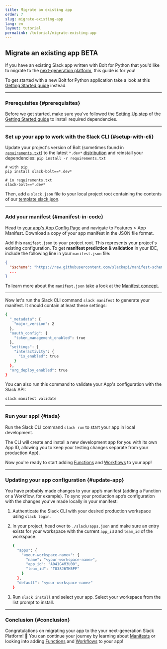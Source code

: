 ```yaml
---
title: Migrate an existing app
order: 7
slug: migrate-existing-app
lang: en
layout: tutorial
permalink: /tutorial/migrate-existing-app
---
```


## Migrate an existing app <span class="label-beta">BETA</span>

<div class="section-content">
If you have an existing Slack app written with Bolt for Python that you'd like to migrate to the <a href="https://api.slack.com/future/intro" target="_blank">next-generation platform</a>, this guide is for you!
</div>

To get started with a new Bolt for Python application take a look at this [Getting Started guide](/bolt-python/tutorial/getting-started-future) instead.

---

### Prerequisites {#prerequisites}

Before we get started, make sure you've followed the [Setting Up step](/bolt-python/tutorial/getting-started-future#setting-up) of the [Getting Started guide](/bolt-python/tutorial/getting-started-future) to install required dependencies.

---

### Set up your app to work with the Slack CLI {#setup-with-cli}

Update your project's version of Bolt (sometimes found in <code><a href="https://pip.pypa.io/en/latest/user_guide/#requirements-files" target="_blank">requirements.txt</a></code>) to the latest `*.dev*` <a href="https://pypi.org/project/slack-bolt/#history" target="_blank">distribution</a> and reinstall your dependencies: `pip install -r requirements.txt`

```text
# with pip
pip install slack-bolt==*.dev*

# in requirements.txt
slack-bolt==*.dev*
```

Then, add a `slack.json` file to your local project root containing the contents of our [template slack.json](https://github.com/slack-samples/bolt-python-starter-template/blob/future/slack.json).

---

### Add your manifest {#manifest-in-code}

Head to [your app's App Config Page](https://api.slack.com/apps) and navigate to Features > App Manifest. Download a copy of your app manifest in the JSON file format.

Add this `manifest.json` to your project root. This represents your project's existing configuration. To get **manifest prediction & validation** in your IDE, include the following line in your `manifest.json` file:

```json
{
  "$schema": "https://raw.githubusercontent.com/slackapi/manifest-schema/main/manifest.schema.json",
  ...
}
```

To learn more about the `manifest.json` take a look at the [Manifest concept](/bolt-python/future/concepts#manifest).

---

Now let's run the Slack CLI command `slack manifest` to generate your manifest. It should contain at least these settings:

```bash
{
  "_metadata": {
    "major_version": 2
  },
  "oauth_config": {
    "token_management_enabled": true  
  },
  "settings": {
    "interactivity": {
      "is_enabled": true
    } 
  },
  "org_deploy_enabled": true       
}
```

You can also run this command to validate your App's configuration with the Slack API:

```bash
slack manifest validate
```

---

### Run your app! {#tada}

Run the Slack CLI command `slack run` to start your app in local development.

The CLI will create and install a new development app for you with its own App ID, allowing you to keep your testing changes separate from your production App).

Now you're ready to start adding [Functions](/bolt-python/future/concepts#functions) and [Workflows](/bolt-python/future/concepts#manifest-workflows) to your app!

---

### Updating your app configuration {#update-app}

You have probably made changes to your app’s manifest (adding a Function or a Workflow, for example). To sync your production app’s configuration with the changes you’ve made locally in your manifest:

1. Authenticate the Slack CLI with your desired production workspace using `slack login`.
2. In your project, head over to `./slack/apps.json` and make sure an entry exists for your workspace with the current `app_id` and `team_id` of the workspace.

    ```bash
    {
      "apps": {
        "<your-workspace-name>": {
          "name": "<your-workspace-name>",
          "app_id": "A041G4M3U00",
          "team_id": "T038J6TH5PF"
        }
      },
      "default": "<your-workspace-name>"
    }
    ```

3. Run `slack install` and select your app. Select your workspace from the list prompt to install.

---

### Conclusion {#conclusion}

Congratulations on migrating your app to the your next-generation Slack Platform! 🎉 You can continue your journey by learning about [Manifests](/bolt-python/future/concepts#manifest) or looking into adding [Functions](/bolt-python/future/concepts#functions) and [Workflows](/bolt-python/future/concepts#manifest-workflows) to your app!
